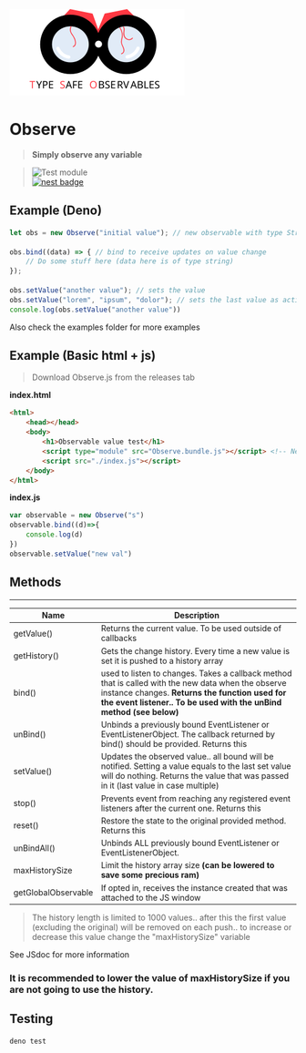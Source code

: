 ![alt text](https://raw.githubusercontent.com/duart38/Observe/master/banner.svg "Logo Title Text 1")
# Observe
> **Simply observe any variable** <br>

> ![Test module](https://github.com/duart38/Observe/workflows/Test%20module/badge.svg?branch=master)  
[![nest badge](https://nest.land/badge.svg)](https://nest.land/package/Observe)


## Example (Deno)
```JavaScript
let obs = new Observe("initial value"); // new observable with type String

obs.bind((data) => { // bind to receive updates on value change
    // Do some stuff here (data here is of type string)
});

obs.setValue("another value"); // sets the value
obs.setValue("lorem", "ipsum", "dolor"); // sets the last value as active and emitting the other ones
console.log(obs.setValue("another value"))
```
Also check the examples folder for more examples

## Example (Basic html + js)
> Download Observe.js from the releases tab

**index.html**
```html
<html>
    <head></head>
    <body>
        <h1>Observable value test</h1>
        <script type="module" src="Observe.bundle.js"></script> <!-- Needs to come from a server as type module does not support local files-->
        <script src="./index.js"></script>
    </body>
</html>
```

**index.js**
```JavaScript
var observable = new Observe("s")
observable.bind((d)=>{
    console.log(d)
})
observable.setValue("new val")
```
## Methods

---

| Name           	| Description                                                                                                                                                                                                                 	|
|----------------	|-----------------------------------------------------------------------------------------------------------------------------------------------------------------------------------------------------------------------------	|
| getValue()     	| Returns the current value. To be used outside of callbacks                                                                                                                                                                  	|
| getHistory()   	| Gets the change history. Every time a new value is set it is pushed to a history array                                                                                                                                      	|
| bind()         	| used to listen to changes. Takes a callback method that is called with the new data when the observe instance changes. **Returns the function used for the event listener.. To be used with the unBind method (see below)** 	|
| unBind()       	| Unbinds a previously bound EventListener or EventListenerObject. The callback returned by bind() should be provided. Returns this                                                                                           	|
| setValue()     	| Updates the observed value.. all bound will be notified. Setting a value equals to the last set value will do nothing. Returns the value that was passed in it (last value in case multiple)                                	|
| stop()         	| Prevents event from reaching any registered event listeners after the current one. Returns this                                                                                                                             	|
| reset()        	| Restore the state to the original provided method. Returns this                                                                                                                                                             	|
| unBindAll()    	| Unbinds ALL previously bound EventListener or EventListenerObject.                                                                                                                                                          	|
| maxHistorySize 	| Limit the history array size **(can be lowered to save some precious ram)**                                                                                                                                                 	|
| getGlobalObservable 	| If opted in, receives the instance created that was attached to the JS window                                                                                                                                                	|


> The history length is limited to 1000 values.. after this the first value (excluding the original) will be removed on each push.. to increase or decrease this value change the "maxHistorySize" variable

See JSdoc for more information

### It is recommended to lower the value of maxHistorySize if you are not going to use the history.

## Testing
```Shell
deno test
```
